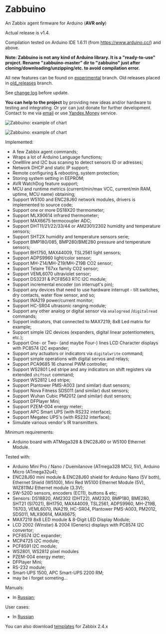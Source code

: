 # Zabbuino
An Zabbix agent firmware for Arduino (**AVR only**)

Actual release is v1.4.

Compilation tested on Arduino IDE 1.6.11 (from https://www.arduino.cc/) and above.

**Note: Zabbuino is not any kind of Arduino library. It is a "ready-to-use" project. Rename "zabbuino-master" dir to "zabbuino" just after cloning/downloading/unzipping/etc. to avoid compilation error.**

All new features can be found on [experimental](https://github.com/zbx-sadman/Zabbuino/tree/experimental) branch. Old releases placed in [old_releases](https://github.com/zbx-sadman/Zabbuino/tree/old_releases) branch.

See [change log](https://github.com/zbx-sadman/Zabbuino/blob/master/ChangeLog.md) before update.

**You can help to the project** by providing new ideas and/or hardware to testing and integrating. Or yoг can just donate for further development. Contact to me via [email](mailto://zbx.sadman@gmail.com) or use 
[Yandex.Money](https://money.yandex.ru/to/410014475924637) service.

![Zabbuino: example of chart](https://cloud.githubusercontent.com/assets/12827470/20768231/30de116a-b74e-11e6-932f-09eb6f7712e3.png)

![Zabbuino: example of chart](https://user-images.githubusercontent.com/12827470/53301400-748fa700-3863-11e9-96c4-f8c5ae47c08d.png)

Implemented:
- A few Zabbix agent commands;
- Wraps a lot of Arduino Language functions;
- OneWire and I2C bus scaning to detect sensors ID or adresses;
- Network DHCP and static IP support;
- Remote configuring & rebooting, system protection;
- Storing system setting in EEPROM;
- AVR WatchDog feature support;
- MCU and runtime metrics (current/min/max VCC, current/min RAM, uptime, MCU name) obtaining;
- Support W5100 and ENC28J60 network modules, drivers is implemented to source code;
- Support one or more DS18X20 thermometer;
- Support MLX90614 infrared thermometer;
- Support MAX6675 termocoupler ADC;
- Support DHT11/21/22/33/44 or AM2301/2302 humidity and temperature sensors;
- Support SHT2X humidity and temperature sensors serie;
- Support BMP180/085, BMP280/BME280 pressure and temperature sensors;
- Support BH1750, MAX44009, TSL2561 light sensors;
- Support ADPS9960 light/color sensor;
- Support MH-Z14/MH-Z19/MH-Z19B CO2 sensor;
- Support Telaire T67xx family CO2 sensor;
- Support VEML6070 ultraviolet sensor;
- Support DS3231 & PCF8563 RTC I2C module;
- Support incremental encoder (on interrupt's pin);
- Support any devices that need to use hardware interrupt - tilt switches, dry contacts, water flow sensor, and so;
- Support INA219 power/current monitor;
- Support HC-SR04 ultrasonic ranging module;
- Support any other analog or digital sensor via `analogread` /`digitalread` commands;
- Support indicators, that connected to MAX7219, 8x8 Led matrix for example;
- Support simple I2C devices (expanders, digital linear potentiometers, etc.);
- Support One- or Two- (and maybe Four-) lines LCD Character displays with PC8574 I2C expander;
- Support any actuators or indicators via `digitalwrite` command;
- Support simple operations with digital servos and relays;
- Support PCA9685 16 channel PWM controller;
- Support WS2801 Led stripe and any indicators on shift registers via extended `shiftout` command;
- Support WS2812 Led stripe;
- Support Plantower PMS-A003 (and similar) dust sensors;
- Support Nova Fitness SDS011 (and similar) dust sensors;
- Support Wuhan Cubic PM2012 (and similar) dust sensors;
- Support DFPlayer Mini;
- Support PZEM-004 energy meter;
- Support APC Smart UPS (with RS232 interface);
- Support Megatec UPS's (with RS232 interface);
- Simulate various vendor's IR transmitters.

Minimum requirements: 
- Arduino board with ATMega328 & ENC28J60 or W5100 Ethernet Module.

Tested with:
- Arduino Mini Pro / Nano / Duemilanove (ATmega328 MCU, 5V), Arduino Micro (ATmega32u4);
- ENC28J60 mini module & ENC28J60 shield for Arduino Nano (5V both), Ethernet Shield (W5100), Mini Red W5100 Ethernet Module (5V), WIZ811MJ Ethernet module (3.3V);
- SW-520D sensors, encoders (EC11), buttons & etc;
- Sensors: DS18B20, AM2302 (DHT22), AM2320, BMP180, BME280, SHT21 (SI7021), BH1750, MAX44009, TSL2561, ADPS9960, MH-Z19B, T6703, VEML6070, INA219,
HC-SR04, Plantower PMS-A003, PM2012, SDS011, MLX90614, MAX6675;
- MAX7219 8x8 LED module & 8-Digit LED Display Module; 
- LCD 2002 (Winstar) & 2004 (Generic) displays with PC8574 I2C convertor;
- PCF8574 I2C expander;
- MCP4725 I2C module;
- PCF8591 I2C module;
- WS2801, WS2812 pixel modules
- PZEM-004 energy meter;
- DFPlayer Mini;
- RS-232 module;
- Smart-UPS 1500, APC Smart-UPS 2200 RM;
- may be i forget someting...

Manuals:
- In [Russian](https://github.com/zbx-sadman/zabbuino/wiki/Zabbuino-in-Russian-(for-release-1.3.x));

User cases:
- In [Russian](https://github.com/zbx-sadman/Zabbuino/wiki/Zabbuino-User-Cases-in-Russian)

You can also download [templates](https://github.com/zbx-sadman/Zabbuino/tree/master/Zabbix_Templates) for Zabbix 2.4.x


